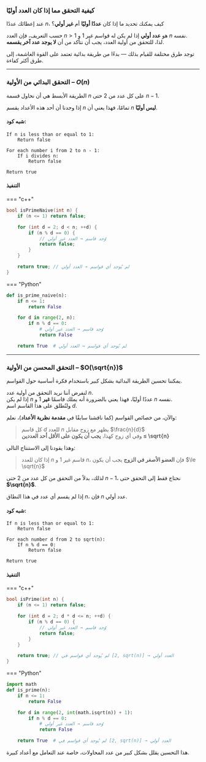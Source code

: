 ### كيفية التحقق مما إذا كان العدد أوليًا

عند إعطائك عددًا $n$، كيف يمكنك تحديد ما إذا كان **عددًا أوليًا** أم **غير أولي**؟

حسب التعريف، فإن العدد $n > 1$ هو **عدد أولي** إذا لم يكن له قواسم غير $1$ و $n$ نفسه.  
لذا، للتحقق من أولية العدد، يجب أن نتأكد من أن **لا يوجد عدد آخر يقسمه**.

توجد طرق مختلفة للقيام بذلك — بدءًا من طريقة بدائية تعتمد على القوة الغاشمة، إلى طرق أكثر كفاءة.

---

### التحقق البدائي من الأولية – $O(n)$

الطريقة الأبسط هي أن نحاول قسمة $n$ على كل عدد من $2$ حتى $n - 1$.

إذا وجدنا أن أحد هذه الأعداد يقسم $n$ تمامًا، فهذا يعني أن $n$ **ليس أوليًا**.

#### شبه كود:

```plaintext
If n is less than or equal to 1:
    Return false

For each number i from 2 to n - 1:
    If i divides n:
        Return false

Return true
```

#### التنفيذ

=== "c++"
```cpp
bool isPrimeNaive(int n) {
    if (n <= 1) return false;

    for (int d = 2; d < n; ++d) {
        if (n % d == 0) {
            // وُجد قاسم → العدد غير أولي
            return false;
        }
    }

    return true; // لم يُوجد أي قواسم → العدد أولي
}
```

=== "Python"
```python
def is_prime_naive(n):
    if n <= 1:
        return False

    for d in range(2, n):
        if n % d == 0:
            # وُجد قاسم → العدد غير أولي
            return False

    return True  # لم يُوجد أي قواسم → العدد أولي
```

---

### التحقق المحسن من الأولية – $O(\sqrt{n})$

يمكننا تحسين الطريقة البدائية بشكل كبير باستخدام فكرة أساسية حول القواسم.

لنفرض أننا نريد التحقق من أولية عدد $n$.  
إذا لم يكن $n$ عددًا أوليًا، فهذا يعني بالضرورة أنه يملك قاسمًا **غير** $1$ و $n$ نفسه.  
ولنُطلق على هذا القاسم اسم $d$.

والآن، من خصائص القواسم (كما ناقشنا سابقًا في **مقدمة نظرية الأعداد**)، نعلم:

> كل قاسم $d$ للعدد $n$ يظهر مع زوج مقابل $\frac{n}{d}$  
> وفي أي زوج كهذا، **يجب أن يكون على الأقل أحد العددين ≤ \sqrt{n}**

وهذا يقودنا إلى الاستنتاج التالي:

> إذا كان للعدد $n$ قاسم غير 1 و $n$، فإن **العضو الأصغر في الزوج** يجب أن يكون $\le \sqrt{n}$

لذلك، بدلاً من التحقق من كل عدد من $2$ حتى $n - 1$، نحتاج فقط إلى التحقق حتى **$\sqrt{n}$**.

إذا لم يقسم أي عدد في هذا النطاق $n$، فإن $n$ عدد أولي.

#### شبه كود:

```plaintext
If n is less than or equal to 1:
    Return false

For each number d from 2 to sqrt(n):
    If n % d == 0:
        Return false

Return true
```

#### التنفيذ

=== "c++"
```cpp
bool isPrime(int n) {
    if (n <= 1) return false;

    for (int d = 2; d * d <= n; ++d) {
        if (n % d == 0) {
            // وُجد قاسم → العدد غير أولي
            return false;
        }
    }

    return true; // لم يُوجد أي قواسم في [2, sqrt(n)] → العدد أولي
}
```

=== "Python"
```python
import math
def is_prime(n):
    if n <= 1:
        return False

    for d in range(2, int(math.isqrt(n)) + 1):
        if n % d == 0:
            # وُجد قاسم → العدد غير أولي
            return False

    return True  # لم يُوجد أي قواسم في [2, sqrt(n)] → العدد أولي
```

هذا التحسين يقلل بشكل كبير من عدد المحاولات، خاصة عند التعامل مع أعداد كبيرة.
